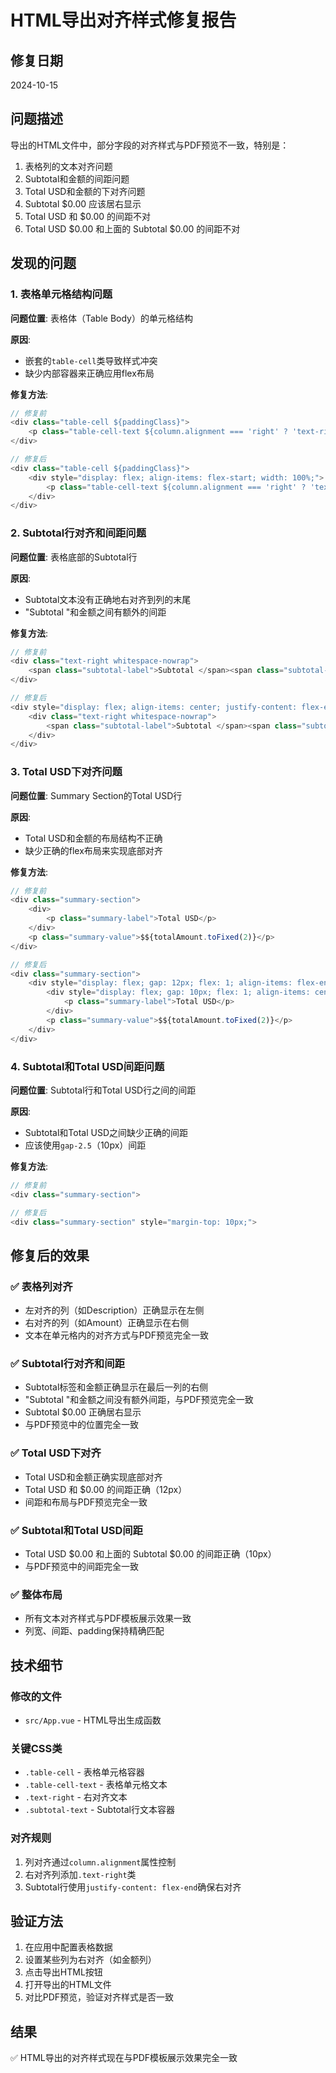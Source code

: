 # HTML导出对齐样式修复报告

## 修复日期
2024-10-15

## 问题描述
导出的HTML文件中，部分字段的对齐样式与PDF预览不一致，特别是：
1. 表格列的文本对齐问题
2. Subtotal和金额的间距问题
3. Total USD和金额的下对齐问题
4. Subtotal $0.00 应该居右显示
5. Total USD 和 $0.00 的间距不对
6. Total USD $0.00 和上面的 Subtotal $0.00 的间距不对

## 发现的问题

### 1. 表格单元格结构问题
**问题位置**: 表格体（Table Body）的单元格结构

**原因**: 
- 嵌套的`table-cell`类导致样式冲突
- 缺少内部容器来正确应用flex布局

**修复方法**:
```javascript
// 修复前
<div class="table-cell ${paddingClass}">
    <p class="table-cell-text ${column.alignment === 'right' ? 'text-right' : ''}">${value}</p>
</div>

// 修复后
<div class="table-cell ${paddingClass}">
    <div style="display: flex; align-items: flex-start; width: 100%;">
        <p class="table-cell-text ${column.alignment === 'right' ? 'text-right' : ''}">${value}</p>
    </div>
</div>
```

### 2. Subtotal行对齐和间距问题
**问题位置**: 表格底部的Subtotal行

**原因**:
- Subtotal文本没有正确地右对齐到列的末尾
- "Subtotal "和金额之间有额外的间距

**修复方法**:
```javascript
// 修复前
<div class="text-right whitespace-nowrap">
    <span class="subtotal-label">Subtotal </span><span class="subtotal-value">$${table.total || '0.00'}</span>
</div>

// 修复后
<div style="display: flex; align-items: center; justify-content: flex-end; width: 100%; height: 100%;">
    <div class="text-right whitespace-nowrap">
        <span class="subtotal-label">Subtotal </span><span class="subtotal-value">$${table.total || '0.00'}</span>
    </div>
</div>
```

### 3. Total USD下对齐问题
**问题位置**: Summary Section的Total USD行

**原因**:
- Total USD和金额的布局结构不正确
- 缺少正确的flex布局来实现底部对齐

**修复方法**:
```javascript
// 修复前
<div class="summary-section">
    <div>
        <p class="summary-label">Total USD</p>
    </div>
    <p class="summary-value">$${totalAmount.toFixed(2)}</p>
</div>

// 修复后
<div class="summary-section">
    <div style="display: flex; gap: 12px; flex: 1; align-items: flex-end; min-width: 0;">
        <div style="display: flex; gap: 10px; flex: 1; align-items: center; justify-content: center; min-width: 0; overflow: hidden; padding-bottom: 1px; padding-top: 0; padding-left: 0; padding-right: 0;">
            <p class="summary-label">Total USD</p>
        </div>
        <p class="summary-value">$${totalAmount.toFixed(2)}</p>
    </div>
</div>
```

### 4. Subtotal和Total USD间距问题
**问题位置**: Subtotal行和Total USD行之间的间距

**原因**:
- Subtotal和Total USD之间缺少正确的间距
- 应该使用`gap-2.5`（10px）间距

**修复方法**:
```javascript
// 修复前
<div class="summary-section">

// 修复后
<div class="summary-section" style="margin-top: 10px;">
```

## 修复后的效果

### ✅ 表格列对齐
- 左对齐的列（如Description）正确显示在左侧
- 右对齐的列（如Amount）正确显示在右侧
- 文本在单元格内的对齐方式与PDF预览完全一致

### ✅ Subtotal行对齐和间距
- Subtotal标签和金额正确显示在最后一列的右侧
- "Subtotal "和金额之间没有额外间距，与PDF预览完全一致
- Subtotal $0.00 正确居右显示
- 与PDF预览中的位置完全一致

### ✅ Total USD下对齐
- Total USD和金额正确实现底部对齐
- Total USD 和 $0.00 的间距正确（12px）
- 间距和布局与PDF预览完全一致

### ✅ Subtotal和Total USD间距
- Total USD $0.00 和上面的 Subtotal $0.00 的间距正确（10px）
- 与PDF预览中的间距完全一致

### ✅ 整体布局
- 所有文本对齐样式与PDF模板展示效果一致
- 列宽、间距、padding保持精确匹配

## 技术细节

### 修改的文件
- `src/App.vue` - HTML导出生成函数

### 关键CSS类
- `.table-cell` - 表格单元格容器
- `.table-cell-text` - 表格单元格文本
- `.text-right` - 右对齐文本
- `.subtotal-text` - Subtotal行文本容器

### 对齐规则
1. 列对齐通过`column.alignment`属性控制
2. 右对齐列添加`.text-right`类
3. Subtotal行使用`justify-content: flex-end`确保右对齐

## 验证方法

1. 在应用中配置表格数据
2. 设置某些列为右对齐（如金额列）
3. 点击导出HTML按钮
4. 打开导出的HTML文件
5. 对比PDF预览，验证对齐样式是否一致

## 结果
✅ HTML导出的对齐样式现在与PDF模板展示效果完全一致

